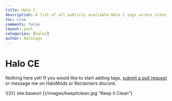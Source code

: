 ```yaml
---
title: Halo 2
description: A list of all publicly available Halo 2 tags across sites. 
toc: true
comments: false
layout: post
categories: [halo2]
author: Halotags
---
```


# Halo CE

Nothing here yet! If you would like to start adding tags, [submit a pull request](https://github.com/Hevia/halotags) or message me on HaloMods or Reclaimers discord.

![]({{ site.baseurl }}/images/keepitclean.jpg "Keep it Clean")

